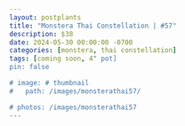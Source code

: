 ```yaml
---
layout: postplants
title: "Monstera Thai Constellation | #57"
description: $38
date: 2024-05-30 00:00:00 -0700
categories: [monstera, thai constellation]
tags: [coming soon, 4" pot]
pin: false

# image: # thumbnail
#   path: /images/monsterathai57/

# photos: /images/monsterathai57
---
```

